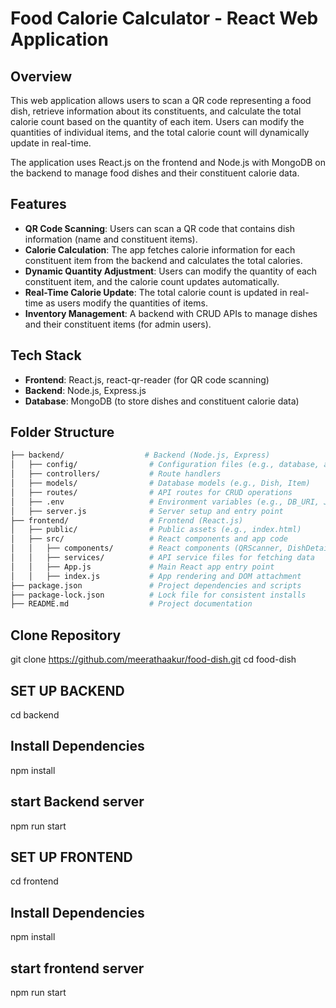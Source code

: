 # Food Calorie Calculator - React Web Application

## Overview

This web application allows users to scan a QR code representing a food dish, retrieve information about its constituents, and calculate the total calorie count based on the quantity of each item. Users can modify the quantities of individual items, and the total calorie count will dynamically update in real-time.

The application uses React.js on the frontend and Node.js with MongoDB on the backend to manage food dishes and their constituent calorie data.

## Features

- **QR Code Scanning**: Users can scan a QR code that contains dish information (name and constituent items).
- **Calorie Calculation**: The app fetches calorie information for each constituent item from the backend and calculates the total calories.
- **Dynamic Quantity Adjustment**: Users can modify the quantity of each constituent item, and the calorie count updates automatically.
- **Real-Time Calorie Update**: The total calorie count is updated in real-time as users modify the quantities of items.
- **Inventory Management**: A backend with CRUD APIs to manage dishes and their constituent items (for admin users).

## Tech Stack

- **Frontend**: React.js, react-qr-reader (for QR code scanning)
- **Backend**: Node.js, Express.js
- **Database**: MongoDB (to store dishes and constituent calorie data)

## Folder Structure

```bash
├── backend/                  # Backend (Node.js, Express)
│   ├── config/                # Configuration files (e.g., database, auth)
│   ├── controllers/           # Route handlers
│   ├── models/                # Database models (e.g., Dish, Item)
│   ├── routes/                # API routes for CRUD operations
│   ├── .env                   # Environment variables (e.g., DB_URI, JWT_SECRET)
│   ├── server.js              # Server setup and entry point
├── frontend/                  # Frontend (React.js)
│   ├── public/                # Public assets (e.g., index.html)
│   ├── src/                   # React components and app code
│   │   ├── components/        # React components (QRScanner, DishDetails)
│   │   ├── services/          # API service files for fetching data
│   │   ├── App.js             # Main React app entry point
│   │   ├── index.js           # App rendering and DOM attachment
├── package.json               # Project dependencies and scripts
├── package-lock.json          # Lock file for consistent installs
├── README.md                  # Project documentation
```

## Clone Repository
git clone https://github.com/meerathaakur/food-dish.git
cd food-dish

## SET UP BACKEND
cd backend

## Install Dependencies
npm install

## start Backend server
npm run start

## SET UP FRONTEND
cd frontend

## Install Dependencies
npm install

## start frontend server
npm run start